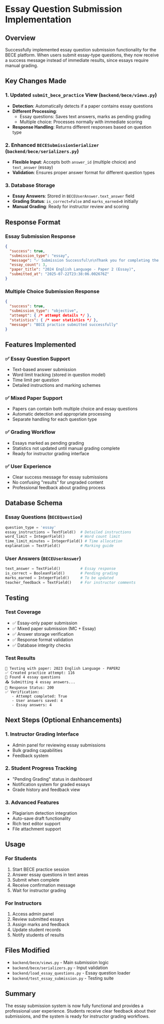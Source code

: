 # Essay Question Submission Implementation

## Overview
Successfully implemented essay question submission functionality for the BECE platform. When users submit essay-type questions, they now receive a success message instead of immediate results, since essays require manual grading.

## Key Changes Made

### 1. Updated `submit_bece_practice` View (`backend/bece/views.py`)
- **Detection**: Automatically detects if a paper contains essay questions
- **Different Processing**: 
  - Essay questions: Saves text answers, marks as pending grading
  - Multiple choice: Processes normally with immediate scoring
- **Response Handling**: Returns different responses based on question type

### 2. Enhanced `BECESubmissionSerializer` (`backend/bece/serializers.py`)
- **Flexible Input**: Accepts both `answer_id` (multiple choice) and `text_answer` (essay)
- **Validation**: Ensures proper answer format for different question types

### 3. Database Storage
- **Essay Answers**: Stored in `BECEUserAnswer.text_answer` field
- **Grading Status**: `is_correct=False` and `marks_earned=0` initially
- **Manual Grading**: Ready for instructor review and scoring

## Response Format

### Essay Submission Response
```json
{
  "success": true,
  "submission_type": "essay",
  "message": "✅ Submission Successful\n\nThank you for completing the essay questions. Your answers have been submitted for review and will be graded by our instructors.",
  "essay_count": 3,
  "paper_title": "2024 English Language - Paper 2 (Essay)",
  "submitted_at": "2025-07-22T23:38:06.002676Z"
}
```

### Multiple Choice Submission Response
```json
{
  "success": true,
  "submission_type": "objective",
  "attempt": { /* attempt details */ },
  "statistics": { /* user statistics */ },
  "message": "BECE practice submitted successfully"
}
```

## Features Implemented

### ✅ Essay Question Support
- Text-based answer submission
- Word limit tracking (stored in question model)
- Time limit per question
- Detailed instructions and marking schemes

### ✅ Mixed Paper Support
- Papers can contain both multiple choice and essay questions
- Automatic detection and appropriate processing
- Separate handling for each question type

### ✅ Grading Workflow
- Essays marked as pending grading
- Statistics not updated until manual grading complete
- Ready for instructor grading interface

### ✅ User Experience
- Clear success message for essay submissions
- No confusing "results" for ungraded content
- Professional feedback about grading process

## Database Schema

### Essay Questions (`BECEQuestion`)
```python
question_type = 'essay'
essay_instructions = TextField()  # Detailed instructions
word_limit = IntegerField()       # Word count limit
time_limit_minutes = IntegerField() # Time allocation
explanation = TextField()         # Marking guide
```

### User Answers (`BECEUserAnswer`)
```python
text_answer = TextField()         # Essay response
is_correct = BooleanField()       # Pending grading
marks_earned = IntegerField()     # To be updated
teacher_feedback = TextField()    # For instructor comments
```

## Testing

### Test Coverage
- ✅ Essay-only paper submission
- ✅ Mixed paper submission (MC + Essay)
- ✅ Answer storage verification
- ✅ Response format validation
- ✅ Database integrity checks

### Test Results
```
📄 Testing with paper: 2023 English Language - PAPER2
✅ Created practice attempt: 116
📝 Found 4 essay questions
📤 Submitting 4 essay answers...
📨 Response Status: 200
✅ Verification:
   - Attempt completed: True
   - User answers saved: 4
   - Essay answers: 4
```

## Next Steps (Optional Enhancements)

### 1. Instructor Grading Interface
- Admin panel for reviewing essay submissions
- Bulk grading capabilities
- Feedback system

### 2. Student Progress Tracking
- "Pending Grading" status in dashboard
- Notification system for graded essays
- Grade history and feedback view

### 3. Advanced Features
- Plagiarism detection integration
- Auto-save draft functionality
- Rich text editor support
- File attachment support

## Usage

### For Students
1. Start BECE practice session
2. Answer essay questions in text areas
3. Submit when complete
4. Receive confirmation message
5. Wait for instructor grading

### For Instructors
1. Access admin panel
2. Review submitted essays
3. Assign marks and feedback
4. Update student records
5. Notify students of results

## Files Modified
- `backend/bece/views.py` - Main submission logic
- `backend/bece/serializers.py` - Input validation
- `backend/load_essay_questions.py` - Essay question loader
- `backend/test_essay_submission.py` - Testing suite

## Summary
The essay submission system is now fully functional and provides a professional user experience. Students receive clear feedback about their submissions, and the system is ready for instructor grading workflows.